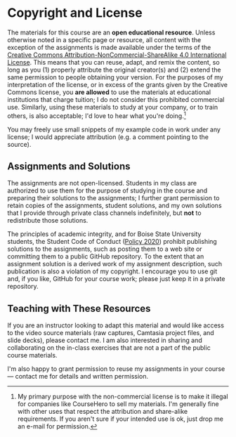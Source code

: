 # Copyright and License

[BY-SA]: http://creativecommons.org/licenses/by-sa/4.0/
[BY-NC-SA]: http://creativecommons.org/licenses/by-nc-sa/4.0/

The materials for this course are an **open educational resource**.  Unless otherwise noted in a
specific page or resource, all content with the exception of the assignments is made available under
the terms of the [Creative Commons Attribution-NonCommercial-ShareAlike 4.0 International License][BY-NC-SA].  This
means that you can reuse, adapt, and remix the content, so long as you (1) properly attribute the
original creator(s) and (2) extend the same permission to people obtaining your version.  For the
purposes of my interpretation of the license, or in excess of the grants given by the Creative Commons
license, you **are allowed** to use the materials at educational institutions that charge tuition;
I do not consider this prohibited commercial use.  Similarly, using these materials to study at
your company, or to train others, is also acceptable; I'd love to hear what you're doing.[^1]

[^1]: My primary purpose with the non-commercial license is to make it illegal
      for companies like CourseHero to sell my materials. I'm generally fine
      with other uses that respect the attribution and share-alike requirements.
      If you aren't sure if your intended use is ok, just drop me an e-mail for
      permission.

You may freely use small snippets of my example code in work under any license; I would appreciate
attribution (e.g. a comment pointing to the source).

## Assignments and Solutions

The assignments are not open-licensed.  Students in my class are authorized to use them for the
purpose of studying in the course and preparing their solutions to the assignments; I further grant
permission to retain copies of the assignments, student solutions, and my own solutions that I
provide through private class channels indefinitely, but **not** to redistribute those solutions.

The principles of academic integrity, and for Boise State University students, the Student Code of
Conduct ([Policy 2020](https://www.boisestate.edu/policy/student-affairs/code-of-conduct/)) prohibit
publishing solutions to the assignments, such as posting them to a web site or committing them to a
public GitHub repository.  To the extent that an assignment solution is a derived work of my
assignment description, such publication is also a violation of my copyright.  I encourage you to
use git and, if you like, GitHub for your course work; please just keep it in a private repository.

## Teaching with These Resources

If you are an instructor looking to adapt this material and would like access to the video source
materials (raw captures, Camtasia project files, and slide decks), please contact me.  I am also
interested in sharing and collaborating on the in-class exercises that are not a part of the public
course materials.

I'm also happy to grant permission to reuse my assignments in your course — contact me for details
and written permission.
